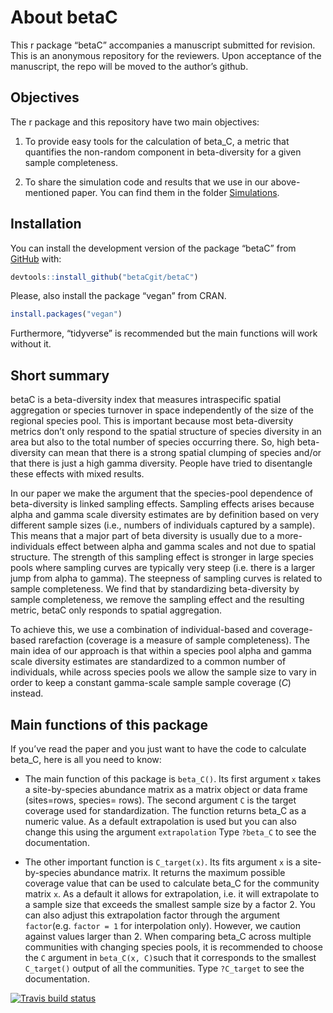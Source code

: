 
# About betaC

This r package “betaC” accompanies a manuscript submitted for revision.
This is an anonymous repository for the reviewers. Upon acceptance of
the manuscript, the repo will be moved to the author’s github.

## Objectives

The r package and this repository have two main objectives:

1.  To provide easy tools for the calculation of beta\_C, a metric that
    quantifies the non-random component in beta-diversity for a given
    sample completeness.

2.  To share the simulation code and results that we use in our
    above-mentioned paper. You can find them in the folder
    [Simulations](https://github.com/betaCgit/betaC/tree/master/Simulations).

## Installation

You can install the development version of the package “betaC” from
[GitHub](https://github.com/betaCgit/betaC) with:

``` r
devtools::install_github("betaCgit/betaC")
```

Please, also install the package “vegan” from CRAN.

``` r
install.packages("vegan")
```

Furthermore, “tidyverse” is recommended but the main functions will work
without it.

## Short summary

betaC is a beta-diversity index that measures intraspecific spatial
aggregation or species turnover in space independently of the size of
the regional species pool. This is important because most beta-diversity
metrics don’t only respond to the spatial structure of species diversity
in an area but also to the total number of species occurring there. So,
high beta-diversity can mean that there is a strong spatial clumping of
species and/or that there is just a high gamma diversity. People have
tried to disentangle these effects with mixed results.

In our paper we make the argument that the species-pool dependence of
beta-diversity is linked sampling effects. Sampling effects arises
because alpha and gamma scale diversity estimates are by definition
based on very different sample sizes (i.e., numbers of individuals
captured by a sample). This means that a major part of beta diversity is
usually due to a more-individuals effect between alpha and gamma scales
and not due to spatial structure. The strength of this sampling effect
is stronger in large species pools where sampling curves are typically
very steep (i.e. there is a larger jump from alpha to gamma). The
steepness of sampling curves is related to sample completeness. We find
that by standardizing beta-diversity by sample completeness, we remove
the sampling effect and the resulting metric, betaC only responds to
spatial aggregation.

To achieve this, we use a combination of individual-based and
coverage-based rarefaction (coverage is a measure of sample
completeness). The main idea of our approach is that within a species
pool alpha and gamma scale diversity estimates are standardized to a
common number of individuals, while across species pools we allow the
sample size to vary in order to keep a constant gamma-scale sample
sample coverage (*C*) instead.

## Main functions of this package

If you’ve read the paper and you just want to have the code to calculate
beta\_C, here is all you need to know:

  - The main function of this package is `beta_C()`. Its first argument
    `x` takes a site-by-species abundance matrix as a matrix object or
    data frame (sites=rows, species= rows). The second argument `C` is
    the target coverage used for standardization. The function returns
    beta\_C as a numeric value. As a default extrapolation is used but
    you can also change this using the argument `extrapolation` Type
    `?beta_C` to see the documentation.

  - The other important function is `C_target(x)`. Its fits argument `x`
    is a site-by-species abundance matrix. It returns the maximum
    possible coverage value that can be used to calculate beta\_C for
    the community matrix `x`. As a default it allows for extrapolation,
    i.e. it will extrapolate to a sample size that exceeds the smallest
    sample size by a factor 2. You can also adjust this extrapolation
    factor through the argument `factor`(e.g. `factor = 1` for
    interpolation only). However, we caution against values larger than
    2. When comparing beta\_C across multiple communities with changing
    species pools, it is recommended to choose the `C` argument in
    `beta_C(x, C)`such that it corresponds to the smallest `C_target()`
    output of all the communities. Type `?C_target` to see the
    documentation.

<!-- badges: start -->

[![Travis build
status](https://travis-ci.org/betaCgit/betaC.svg?branch=master)](https://travis-ci.org/betaCgit/betaC)
<!-- badges: end -->

